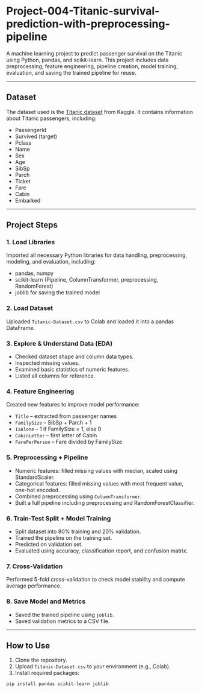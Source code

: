 # Project-004-Titanic-survival-prediction-with-preprocessing-pipeline

A machine learning project to predict passenger survival on the Titanic using Python, pandas, and scikit-learn. This project includes data preprocessing, feature engineering, pipeline creation, model training, evaluation, and saving the trained pipeline for reuse.

---

## Dataset

The dataset used is the [Titanic dataset](https://www.kaggle.com/c/titanic/data) from Kaggle. It contains information about Titanic passengers, including:

- PassengerId
- Survived (target)
- Pclass
- Name
- Sex
- Age
- SibSp
- Parch
- Ticket
- Fare
- Cabin
- Embarked

---

## Project Steps

### 1. Load Libraries
Imported all necessary Python libraries for data handling, preprocessing, modeling, and evaluation, including:

- pandas, numpy
- scikit-learn (Pipeline, ColumnTransformer, preprocessing, RandomForest)
- joblib for saving the trained model

### 2. Load Dataset
Uploaded `Titanic-Dataset.csv` to Colab and loaded it into a pandas DataFrame.

### 3. Explore & Understand Data (EDA)
- Checked dataset shape and column data types.
- Inspected missing values.
- Examined basic statistics of numeric features.
- Listed all columns for reference.

### 4. Feature Engineering
Created new features to improve model performance:

- `Title` – extracted from passenger names
- `FamilySize` – SibSp + Parch + 1
- `IsAlone` – 1 if FamilySize = 1, else 0
- `CabinLetter` – first letter of Cabin
- `FarePerPerson` – Fare divided by FamilySize

### 5. Preprocessing + Pipeline
- Numeric features: filled missing values with median, scaled using StandardScaler.
- Categorical features: filled missing values with most frequent value, one-hot encoded.
- Combined preprocessing using `ColumnTransformer`.
- Built a full pipeline including preprocessing and RandomForestClassifier.

### 6. Train-Test Split + Model Training
- Split dataset into 80% training and 20% validation.
- Trained the pipeline on the training set.
- Predicted on validation set.
- Evaluated using accuracy, classification report, and confusion matrix.

### 7. Cross-Validation
Performed 5-fold cross-validation to check model stability and compute average performance.

### 8. Save Model and Metrics
- Saved the trained pipeline using `joblib`.
- Saved validation metrics to a CSV file.

---

## How to Use

1. Clone the repository.
2. Upload `Titanic-Dataset.csv` to your environment (e.g., Colab).
3. Install required packages:

```bash
pip install pandas scikit-learn joblib
